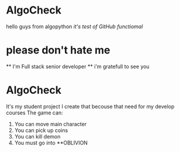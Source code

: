 # AlgoCheck
hello guys from algopython
*it's test of GitHub functiomal*
# please don't hate me
** I'm Full stack senior developer **
i'm gratefull to see you

# AlgoCheck
It's my student project
I create that becouse that need for my develop courses
The game can:
1) You can move main character
2) You can pick up coins
3) You can kill demon
4) You must go into **OBLIVION
